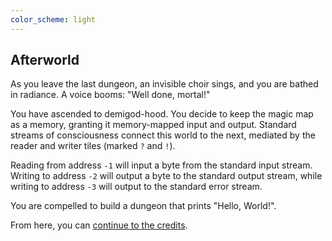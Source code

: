 ```yaml
---
color_scheme: light
---
```


## Afterworld

As you leave the last dungeon, an invisible choir sings, and you are bathed in radiance. A voice booms: "Well done, mortal!"

You have ascended to demigod-hood. You decide to keep the magic map as a memory, granting it memory-mapped input and output. Standard streams of consciousness connect this world to the next, mediated by the reader and writer tiles (marked `?` and `!`).

Reading from address `-1` will input a byte from the standard input stream. Writing to address `-2` will output a byte to the standard output stream, while writing to address `-3` will output to the standard error stream.

You are compelled to build a dungeon that prints "Hello, World!".

From here, you can [continue to the credits](credits.md).
